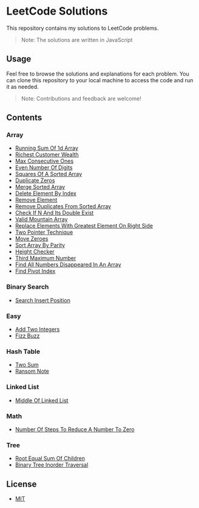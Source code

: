 # LeetCode Solutions

This repository contains my solutions to LeetCode problems.

> Note: The solutions are written in JavaScript

## Usage

Feel free to browse the solutions and explanations for each problem. You can clone this repository to your local machine to access the code and run it as needed.

> Note: Contributions and feedback are welcome!

## Contents

### Array

- [Running Sum Of 1d Array](./array/running-sum-of-1d-array.js)
- [Richest Customer Wealth](./array/richest-customer-wealth.js)
- [Max Consecutive Ones](./array/max-consecutive-ones.js)
- [Even Number Of Digits](./array/even-number-of-digits.js)
- [Squares Of A Sorted Array](./array/squares-of-a-sorted-array.js)
- [Duplicate Zeros](./array/duplicate-zeros.js)
- [Merge Sorted Array](./array/merge-sorted-array.js)
- [Delete Element By Index](./array/delete-element-by-index.js)
- [Remove Element](./array/remove-element.js)
- [Remove Duplicates From Sorted Array](./array/remove-duplicates-from-sorted-array.js)
- [Check If N And Its Double Exist](./array/check-if-n-and-its-double-exist.js)
- [Valid Mountain Array](./array/valid-mountain-array.js)
- [Replace Elements With Greatest Element On Right Side](./array/replace-elements-with-greatest.js)
- [Two Pointer Technique](./array/two-pointer-technique.js)
- [Move Zeroes](./array/move-zeroes.js)
- [Sort Array By Parity](./array/sort-array-by-parity.js)
- [Height Checker](./array/height-checker.js)
- [Third Maximum Number](./array/third-maximum-number.js)
- [Find All Numbers Disappeared In An Array](./array/find-disappeared-numbers.js)
- [Find Pivot Index](./array/find-pivot-index.js)

### Binary Search

- [Search Insert Position](./binary-search/search-insert-position.js)

### Easy

- [Add Two Integers](./easy/add-two-integers.js)
- [Fizz Buzz](./easy/fizz-buzz.js)

### Hash Table

- [Two Sum](./hash-table/two-sum.js)
- [Ransom Note](./hash-table/ransom-note.js)

### Linked List

- [Middle Of Linked List](./linked-list/middle-of-linked-list.js)

### Math

- [Number Of Steps To Reduce A Number To Zero](./math/number-of-steps-to-reduce-a-number-to-zero.js)

### Tree

- [Root Equal Sum Of Children](./tree/root-equal-sum-of-children.js)
- [Binary Tree Inorder Traversal](./tree/binary-tree-inorder-traversal.js)

## License

- [MIT](LICENSE.md)
